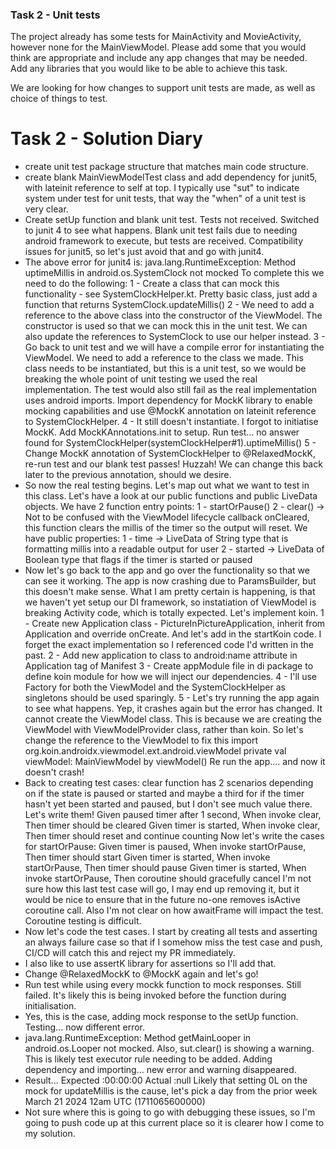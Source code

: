 ### Task 2 - Unit tests
The project already has some tests for MainActivity and MovieActivity, however none for the 
MainViewModel. Please add some that you would think are appropriate and include any app changes that 
may be needed. Add any libraries that you would like to be able to achieve this task.

We are looking for how changes to support unit tests are made, as well as choice of things to test.

# Task 2 - Solution Diary
- create unit test package structure that matches main code structure. 
- create blank MainViewModelTest class and add dependency for junit5, with lateinit reference to 
self at top. I typically use "sut" to indicate system under test for unit tests, that way the "when"
of a unit test is very clear. 
- Create setUp function and blank unit test. Tests not received. Switched to junit 4 to see what 
happens. Blank unit test fails due to needing android framework to execute, but tests are received. 
Compatibility issues for junit5, so let's just avoid that and go with junit4. 
- The above error for junit4 is:
  java.lang.RuntimeException: Method uptimeMillis in android.os.SystemClock not mocked
To complete this we need to do the following:
1 - Create a class that can mock this functionality - see SystemClockHelper.kt. Pretty basic class,
just add a function that returns SystemClock.updateMillis()
2 - We need to add a reference to the above class into the constructor of the ViewModel. The 
constructor is used so that we can mock this in the unit test. We can also update the references to 
SystemClock to use our helper instead. 
3 - Go back to unit test and we will have a compile error for instantiating the ViewModel. We need to 
add a reference to the class we made. This class needs to be instantiated, but this is a unit test, 
so we would be breaking the whole point of unit testing we used the real implementation. The test 
would also still fail as the real implementation uses android imports. Import dependency for MockK 
library to enable mocking capabilities and use @MockK annotation on lateinit reference to 
SystemClockHelper. 
4 - It still doesn't instantiate. I forgot to initiatise MockK. Add MockKAnnotations.init to setup. 
Run test... no answer found for SystemClockHelper(systemClockHelper#1).uptimeMillis()
5 - Change MockK annotation of SystemClockHelper to @RelaxedMockK, re-run test and our blank test 
passes! Huzzah! We can change this back later to the previous annotation, should we desire. 
- So now the real testing begins. Let's map out what we want to test in this class. Let's have a 
look at our public functions and public LiveData objects. 
We have 2 function entry points:
1 - startOrPause()
2 - clear() -> Not to be confused with the ViewModel lifecycle callback onCleared, this function 
clears the millis of the timer so the output will reset. 
We have public properties:
1 - time -> LiveData of String type that is formatting millis into a readable output for user 
2 - started -> LiveData of Boolean type that flags if the timer is started or paused 
- Now let's go back to the app and go over the functionality so that we can see it working.
The app is now crashing due to ParamsBuilder, but this doesn't make sense. What I am pretty certain 
is happening, is that we haven't yet setup our DI framework, so instatiation of ViewModel is 
breaking Activity code, which is totally expected. Let's implement koin. 
1 - Create new Application class - PictureInPictureApplication, inherit from Application and override
onCreate. And let's add in the startKoin code. I forget the exact implementation so I referenced 
code I'd written in the past. 
2 - Add new application to class to android:name attribute in Application tag of Manifest
3 - Create appModule file in di package to define koin module for how we will inject our dependencies. 
4 - I'll use Factory for both the ViewModel and the SystemClockHelper as singletons should be used 
sparingly.
5 - Let's try running the app again to see what happens. Yep, it crashes again but the error has 
changed. It cannot create the ViewModel class. This is because we are creating the ViewModel with 
ViewModelProvider class, rather than koin. So let's change the reference to the ViewModel to fix this
import org.koin.androidx.viewmodel.ext.android.viewModel
private val viewModel: MainViewModel by viewModel()
Re run the app.... and now it doesn't crash!
- Back to creating test cases:
clear function has 2 scenarios depending on if the state is paused or started and maybe a third for 
if the timer hasn't yet been started and paused, but I don't see much value there. Let's write them!
Given paused timer after 1 second, When invoke clear, Then timer should be cleared
Given timer is started, When invoke clear, Then timer should reset and continue counting
Now let's write the cases for startOrPause:
Given timer is paused, When invoke startOrPause, Then timer should start
Given timer is started, When invoke startOrPause, Then timer should pause
Given timer is started, When invoke startOrPause, Then coroutine should gracefully cancel
I'm not sure how this last test case will go, I may end up removing it, but it would be nice to 
ensure that in the future no-one removes isActive coroutine call. Also I'm not clear on how awaitFrame 
will impact the test. Coroutine testing is difficult. 
- Now let's code the test cases. I start by creating all tests and asserting an always failure case 
so that if I somehow miss the test case and push, CI/CD will catch this and reject my PR immediately. 
- I also like to use assertK library for assertions so I'll add that. 
- Change @RelaxedMockK to @MockK again and let's go!
- Run test while using every mockk function to mock responses. Still failed. It's likely this is 
being invoked before the function during initialisation.
- Yes, this is the case, adding mock response to the setUp function. Testing... now different error. 
- java.lang.RuntimeException: Method getMainLooper in android.os.Looper not mocked.
Also, sut.clear() is showing a warning. This is likely test executor rule needing to be added. 
Adding dependency and importing... new error and warning disappeared. 
- Result...
  Expected :00:00:00
  Actual   :null
Likely that setting 0L on the mock for updateMillis is the cause, let's pick a day from the prior week
March 21 2024 12am UTC (1711065600000)
- Not sure where this is going to go with debugging these issues, so I'm going to push code up at this 
current place so it is clearer how I come to my solution. 